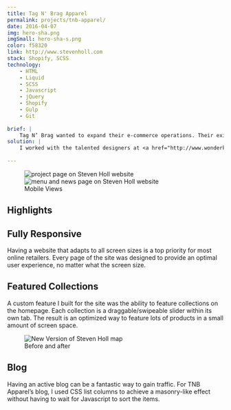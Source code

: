 ```yaml
---
title: Tag N' Brag Apparel
permalink: projects/tnb-apparel/
date: 2016-04-07
img: hero-sha.png
imgSmall: hero-sha-s.png
color: f58320
link: http://www.stevenholl.com
stack: Shopify, SCSS
technology:
    - HTML
    - Liquid
    - SCSS
    - Javascript
    - jQuery
    - Shopify
    - Gulp
    - Git
    
brief: | 
    Tag N’ Brag wanted to expand their e-commerce operations. Their existing shop, a small part of their main website, lacked the features they needed to expand and was cumbersome to update and maintain.
solution: |
    I worked with the talented designers at <a href="http://www.wonderkiln.com">WonderKiln</a> and expanded on existing desktop designs to come up with mobile designs and handled the complete integration into the Shopify platform. Built into the theme are featured homepage collections to show off particular products, a fully functional blog and an user account system.
    
---
```

<figure class="projects__img-wrapper row full-width" style="background-color: #{{ page.color }}">
        <div class="projects__half">
            <img class="projects__img" src="{{ imgurl }}/img/sha-mob.png" alt="project page on Steven Holl website">
        </div>
        <div class="projects__half">
            <img class="projects__img" src="{{ imgurl }}/img/sha-mob-2.png" alt="menu and news page on Steven Holl website">
        </div>
    <figcaption class="projects__caption">
    Mobile Views
    </figcaption>
</figure>

<div class="row">
    <section class="text-block">
        <h2>Highlights</h2>
        <h2 class="subheading">Fully Responsive</h2>
        <p>Having a website that adapts to all screen sizes is a top priority for most online retailers. Every page of the site was designed to provide an optimal user experience, no matter what the screen size.</p>
        <h2 class="subheading">Featured Collections</h2>
        <p>A custom feature I built for the site was the ability to feature collections on the homepage. Each collection is a draggable/swipeable slider within its own tab. The result is an optimized way to feature lots of products in a small amount of screen space.</p>
    </section>
</div>


<figure class="projects__img-wrapper row full-width" style="background-color: #{{ page.color }}">
    <img class="projects__img" src="{{ imgurl }}/img/sha-map.png" alt="New Version of Steven Holl map">
    <figcaption class="projects__caption">
    Before and after
    </figcaption>
</figure>

<div class="row">
    <section class="text-block">
        <h2 class="subheading">Blog</h2>
        <p>Having an active blog can be a fantastic way to gain traffic. For TNB Apparel’s blog, I used CSS list columns to achieve a masonry-like effect without having to wait for Javascript to sort the items.</p>
    </section>
</div>
